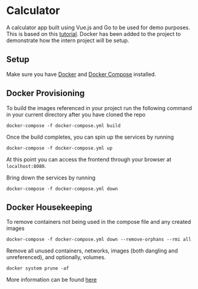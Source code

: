# Calculator 
A calculator app built using Vue.js and Go to be used for demo purposes. This is based on this                       [tutorial](https://medium.com/@adeshg7/vuejs-golang-a-rare-combination-53538b6fb918). Docker has been added to the project to demonstrate how the intern project will be setup. 

## Setup
Make sure you have [Docker](https://www.docker.com/products/docker-desktop) and [Docker Compose](https://docs.docker.com/compose/) installed.

## Docker Provisioning
To build the images referenced in your project run the following command in your current directory after you have cloned the repo
```
docker-compose -f docker-compose.yml build
```

Once the build completes, you can spin up the services by running
```
docker-compose -f docker-compose.yml up
```
At this point you can access the frontend through your browser at `localhost:8080`.

Bring down the services by running
```
docker-compose -f docker-compose.yml down
```

## Docker Housekeeping
To remove containers not being used in the compose file and any created images
```
docker-compose -f docker-compose.yml down --remove-orphans --rmi all
```

Remove all unused containers, networks, images (both dangling and unreferenced), and optionally, volumes.
```
docker system prune -af
```
More information can be found [here](https://vsupalov.com/cleaning-up-after-docker/)

